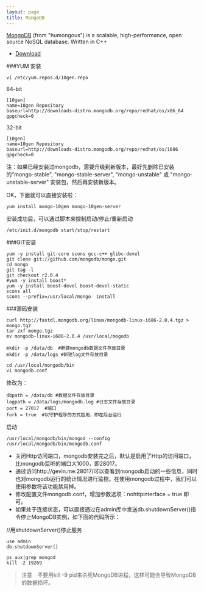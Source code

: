 ```yaml
---
layout: page 
title: MangoDB
---
```



[MongoDB](http://www.mongodb.org) (from "humongous") is a scalable, high-performance, open source NoSQL database. Written in C++

- [Download](http://www.mongodb.org/downloads)



###YUM 安装

	vi /etc/yum.repos.d/10gen.repo
	
64-bit

	[10gen]
	name=10gen Repository
	baseurl=http://downloads-distro.mongodb.org/repo/redhat/os/x86_64
	gpgcheck=0

32-bit

	[10gen]
	name=10gen Repository
	baseurl=http://downloads-distro.mongodb.org/repo/redhat/os/i686
	gpgcheck=0


注：如果已经安装过mongodb，需要升级到新版本，最好先删除已安装的"mongo-stable", "mongo-stable-server", "mongo-unstable" 或 "mongo-unstable-server" 安装包，然后再安装新版本。

OK，下面就可以直接安装啦：

	yum install mongo-10gen mongo-10gen-server
	
安装成功后，可以通过脚本来控制启动/停止/重新启动

	/etc/init.d/mongodb start/stop/restart
	
###GIT安装

	yum -y install git-core scons gcc-c++ glibc-devel	
	git clone git://github.com/mongodb/mongo.git	
	cd mongo
	git tag -l
	git checkout r2.0.4	
	#yum -y install boost*	
	yum -y install boost-devel boost-devel-static	
	scons all
	scons --prefix=/usr/local/mongo  install
	
###源码安装

	curl http://fastdl.mongodb.org/linux/mongodb-linux-i686-2.0.4.tgz > mongo.tgz
	tar zxf mongo.tgz 
	mv mongodb-linux-i686-2.0.4 /usr/local/mogodb

	mkdir -p /data/db  #新建mongodb数据文件存放目录
	mkdir -p /data/logs #新建log文件存放目录

	cd /usr/local/mongodb/bin
	vi mongodb.conf
	
修改为：

	dbpath = /data/db #数据文件存放目录
	logpath = /data/logs/mongodb.log #日志文件存放目录
	port = 27017  #端口
	fork = true  #以守护程序的方式启用，即在后台运行
	
启动

	/usr/local/mongodb/bin/mongod --config /usr/local/mongodb/bin/mongodb.conf

- 关闭Http访问端口，mongodb安装完之后，默认是启用了Http的访问端口，比mongodb监听的端口大1000，即28017。
- 通过访问http://gevin.me:28017/可以查看到mongodb启动的一些信息，同时也对mongodb运行的统计情况进行监控。在使用mongodb过程中，我们可以使用参数将该功能禁用掉。
- 修改配置文件mongodb.conf，增加参数选项：nohttpinterface = true 即可。
- 如果处于连接状态，可以直接通过在admin库中发送db.shutdownServer()指令停止MongoDB实例，如下面的代码所示：

//用shutdownServer()停止服务  

	use admin
	db.shutdownServer()  
	
	ps aux|grep mongod  
	kill -2 19269 
	
> 注意　不要用kill -9 pid来杀死MongoDB进程，这样可能会导致MongoDB的数据损坏。



